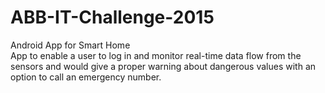 # ABB-IT-Challenge-2015
Android App for Smart Home </br>
App to enable a user to log in and monitor real-time data flow from the sensors and would give a proper warning about dangerous values with an option to call an emergency number.
